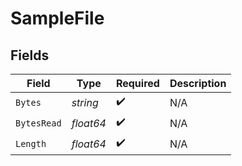 # SampleFile


## Fields

| Field              | Type               | Required           | Description        |
| ------------------ | ------------------ | ------------------ | ------------------ |
| `Bytes`            | *string*           | :heavy_check_mark: | N/A                |
| `BytesRead`        | *float64*          | :heavy_check_mark: | N/A                |
| `Length`           | *float64*          | :heavy_check_mark: | N/A                |
